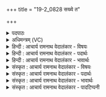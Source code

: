 +++
title = "19-2_0828 सख्ये त"

+++
<details><summary>पदपाठः</summary>

स꣣ख्ये꣢। स꣣। ख्ये꣢। ते꣣। इन्द्र। वाजि꣡नः꣢। मा। भे꣣म। शवसः। पते। त्वा꣢म्। अ꣣भि꣢। प्र। नो꣣नुमः। जे꣡ता꣢꣯रम्। अ꣡प꣢꣯राजितम्। अ। प꣣राजितम्। ८२८।
</details>

<details><summary>अधिमन्त्रम् (VC)</summary>

- इन्द्रः
- जेता माधुच्छन्दसः
- अनुष्टुप्
- गान्धारः
</details>

<details><summary>हिन्दी : आचार्य रामनाथ वेदालंकार - विषयः</summary>

अगले मन्त्र में जगदीश्वर वा आचार्य से प्रार्थना की गयी है।
</details>

<details><summary>हिन्दी : आचार्य रामनाथ वेदालंकार - पदार्थः</summary>

पदार्थान्वयभाषाः -  हे (शवसः पते) बल के अधीश्वर (इन्द्र) परमैश्वर्यवान्,अविद्याविदारक जगदीश्वर वा आचार्य ! (वाजिनः) बलवान् हम (ते) आपकी (सख्ये) मित्रता में रहते हुए (मा भेम) भयभीत न हों। (जेतारम्) सब विघ्नों पर विजय पानेवाले, (अपराजितम्) किसी भी बाधा से पराजित न होनेवाले (त्वाम्) तुझ जगदीश्वर वा आचार्य को (अभि) लक्ष्य करके,हम (प्र नोनुमः) अतिशय बार-बार स्तुति करते हैं ॥२॥
</details>

<details><summary>हिन्दी : आचार्य रामनाथ वेदालंकार - भावार्थः</summary>

भावार्थभाषाः -  ब्रह्मबल,आत्मबल,विद्याबल आदियों में बलिष्ठ,सब विपत्तियों पर विजय पानेवाले,किसी से भी पराजित न होनेवाले जगदीश्वर और आचार्य यदि हमारे साथी हो जाते हैं तो निर्भय रहते हुए हम सम्पूर्ण उत्कर्ष को पा सकते हैं ॥२॥
</details>

<details><summary>संस्कृत : आचार्य रामनाथ वेदालंकार - विषयः</summary>

अथ जगदीश्वरमाचार्यं च प्रार्थयते।
</details>

<details><summary>संस्कृत : आचार्य रामनाथ वेदालंकार - पदार्थः</summary>

पदार्थान्वयभाषाः -  हे (शवसः पते) बलस्य अधीश्वर (इन्द्र) परमैश्वर्यवन् अविद्याविदारक जगदीश्वर आचार्य वा ! (वाजिनः) बलवन्तो वयम् (ते) तव (सख्ये) सखित्वे (मा भेम) मा भैष्म।[ञिभी भये इत्यस्माल्लुङि बहुलं छन्दसीति च्लेर्लुक्।] (जेतारम्) सर्वविघ्नविजयिनम्, (अपराजितम्) कयापि बाधया न पराजितम् (त्वाम्) जगदीश्वरमाचार्यं वा (अभि) अभिलक्ष्य,वयम् (प्र नोनुमः) अतिशयेन पुनः पुनः स्तुमः।[णु स्तुतौ इत्यस्माद् यङ्लुकि प्रयोगः।]॥२॥२
</details>

<details><summary>संस्कृत : आचार्य रामनाथ वेदालंकार - भावार्थः</summary>

भावार्थभाषाः -  ब्रह्मबलात्मबलविद्याबलादिषु बलिष्ठो निखिलविपद्विजेता केनाप्यपराजितो जगदीश्वर आचार्यश्च यद्यस्माकं सखा जायते तर्हि निर्भयाः सन्तो वयं सर्वमप्युत्कर्षमधिगन्तुं पारयामः ॥२॥
</details>

<details><summary>संस्कृत : आचार्य रामनाथ वेदालंकार - पादटिप्पनी</summary>

टिप्पणी:   १. ऋ० १।११।२, ‘प्र णो॑नुमो॒’ इति पाठः। २. ऋग्भाष्ये दयानन्दर्षिर्मन्त्रमेतमीश्वरविषये सभाध्यक्षविषये च व्याख्यातवान्।
</details>